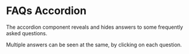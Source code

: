 # FAQs Accordion

The accordion component reveals and hides answers to some frequently asked questions.

Multiple answers can be seen at the same, by clicking on each question.
